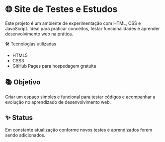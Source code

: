 # 🌐 Site de Testes e Estudos

Este projeto é um ambiente de experimentação com HTML, CSS e JavaScript. Ideal para praticar conceitos, testar funcionalidades e aprender desenvolvimento web na prática.

 🛠️ Tecnologias utilizadas

- HTML5
- CSS3
- GitHub Pages para hospedagem gratuita

## 📚 Objetivo

Criar um espaço simples e funcional para testar códigos e acompanhar a evolução no aprendizado de desenvolvimento web.

## ✨ Status

Em constante atualização conforme novos testes e aprendizados forem sendo adicionados.

